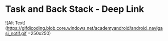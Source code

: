 # Task and Back Stack - Deep Link
![Alt Text](https://gifdicoding.blob.core.windows.net/academyandroid/android_navigasi_notif.gif =250x250)
